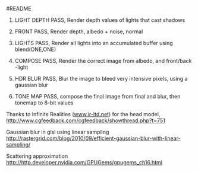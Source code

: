 #README

1. LIGHT DEPTH PASS, Render depth values of lights that cast shadows

2. FRONT PASS, Render depth, albedo + noise, normal

2. LIGHTS PASS, Render all lights into an accumulated buffer using blend(ONE,ONE)

3. COMPOSE PASS, Render the correct image from albedo, and front/back -light

5. HDR BLUR PASS, Blur the image to bleed very intensive pixels, using a gaussian blur

6. TONE MAP PASS, compose the final image from final and blur, then tonemap to 8-bit values


Thanks to Infinite Realities (www.ir-ltd.net) for the head model,
http://www.cgfeedback.com/cgfeedback/showthread.php?t=751

Gaussian blur in glsl using linear sampling
http://rastergrid.com/blog/2010/09/efficient-gaussian-blur-with-linear-sampling/

Scattering approximation
http://http.developer.nvidia.com/GPUGems/gpugems_ch16.html